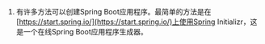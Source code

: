 1. 有许多方法可以创建Spring Boot应用程序。最简单的方法是在[https://start.spring.io/](https://start.spring.io/)上使用Spring Initializr，这是一个在线Spring Boot应用程序生成器。
<!--stackedit_data:
eyJoaXN0b3J5IjpbLTIwNjM2MTU4OTNdfQ==
-->